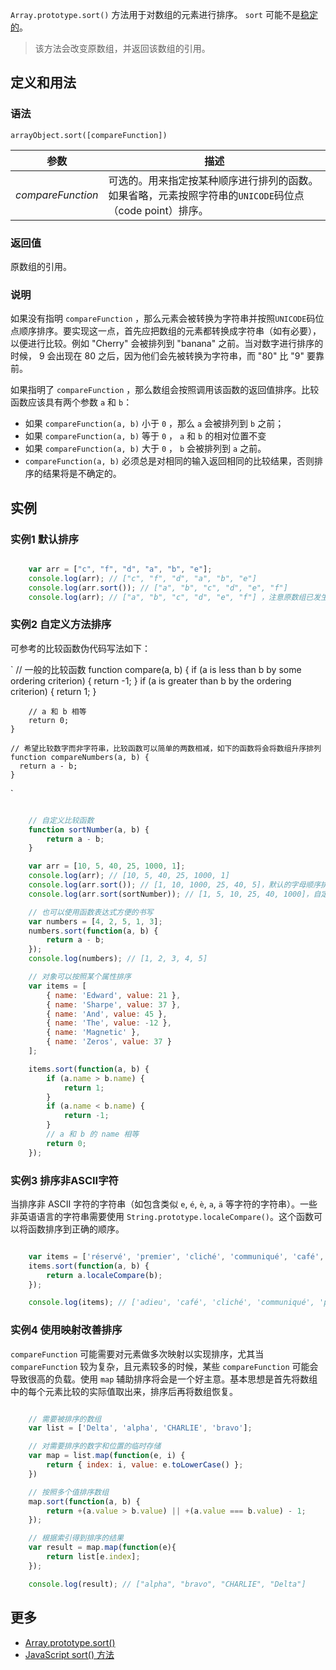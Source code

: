 `Array.prototype.sort()` 方法用于对数组的元素进行排序。 `sort` 可能不是[稳定的](https://zh.wikipedia.org/wiki/%E6%8E%92%E5%BA%8F%E7%AE%97%E6%B3%95#.E7.A9.A9.E5.AE.9A.E6.80.A7)。

> 该方法会改变原数组，并返回该数组的引用。

## 定义和用法

### 语法

`arrayObject.sort([compareFunction])`

| 参数 | 描述 |
| --- | --- |
| _compareFunction_ | 可选的。用来指定按某种顺序进行排列的函数。如果省略，元素按照字符串的`UNICODE`码位点（code point）排序。 |

### 返回值

原数组的引用。

### 说明

如果没有指明 `compareFunction` ，那么元素会被转换为字符串并按照`UNICODE`码位点顺序排序。要实现这一点，首先应把数组的元素都转换成字符串（如有必要），以便进行比较。例如 "Cherry" 会被排列到 "banana" 之前。当对数字进行排序的时候， 9 会出现在 80 之后，因为他们会先被转换为字符串，而 "80" 比 "9" 要靠前。

如果指明了 `compareFunction` ，那么数组会按照调用该函数的返回值排序。比较函数应该具有两个参数 `a` 和 `b`：

*   如果 `compareFunction(a, b)` 小于 `0` ，那么 `a` 会被排列到 `b` 之前；
*   如果 `compareFunction(a, b)` 等于 `0` ， `a` 和 `b` 的相对位置不变
*   如果 `compareFunction(a, b)` 大于 `0` ， `b` 会被排列到 `a` 之前。
*   `compareFunction(a, b)` 必须总是对相同的输入返回相同的比较结果，否则排序的结果将是不确定的。

## 实例

### 实例1 默认排序

``` javascript

    var arr = ["c", "f", "d", "a", "b", "e"];
    console.log(arr); // ["c", "f", "d", "a", "b", "e"] 
    console.log(arr.sort()); // ["a", "b", "c", "d", "e", "f"] 
    console.log(arr); // ["a", "b", "c", "d", "e", "f"] ，注意原数组已发生了变化

```

### 实例2 自定义方法排序

可参考的比较函数伪代码写法如下：

`    // 一般的比较函数
    function compare(a, b) {
        if (a is less than b by some ordering criterion) {
            return -1;
        }
        if (a is greater than b by the ordering criterion) {
            return 1;
        }

        // a 和 b 相等
        return 0;
    }

    // 希望比较数字而非字符串，比较函数可以简单的两数相减，如下的函数将会将数组升序排列
    function compareNumbers(a, b) {
      return a - b;
    }
`

``` javascript

    // 自定义比较函数
    function sortNumber(a, b) {
        return a - b;
    }

    var arr = [10, 5, 40, 25, 1000, 1];
    console.log(arr); // [10, 5, 40, 25, 1000, 1] 
    console.log(arr.sort()); // [1, 10, 1000, 25, 40, 5]，默认的字母顺序排序显然不是我们预期的
    console.log(arr.sort(sortNumber)); // [1, 5, 10, 25, 40, 1000]，自定义排序函数来实现数字间排序

    // 也可以使用函数表达式方便的书写
    var numbers = [4, 2, 5, 1, 3];
    numbers.sort(function(a, b) {
        return a - b;
    });
    console.log(numbers); // [1, 2, 3, 4, 5]

    // 对象可以按照某个属性排序
    var items = [
        { name: 'Edward', value: 21 },
        { name: 'Sharpe', value: 37 },
        { name: 'And', value: 45 },
        { name: 'The', value: -12 },
        { name: 'Magnetic' },
        { name: 'Zeros', value: 37 }
    ];

    items.sort(function(a, b) {
        if (a.name > b.name) {
            return 1;
        }
        if (a.name < b.name) {
            return -1;
        }
        // a 和 b 的 name 相等
        return 0;
    });

```

### 实例3 排序非ASCII字符

当排序非 ASCII 字符的字符串（如包含类似 `e`, `é`, `è`, `a`, `ä` 等字符的字符串）。一些非英语语言的字符串需要使用 `String.prototype.localeCompare()`。这个函数可以将函数排序到正确的顺序。

``` javascript

    var items = ['réservé', 'premier', 'cliché', 'communiqué', 'café', 'adieu'];
    items.sort(function(a, b) {
        return a.localeCompare(b);
    });

    console.log(items); // ['adieu', 'café', 'cliché', 'communiqué', 'premier', 'réservé']

```

### 实例4 使用映射改善排序

`compareFunction` 可能需要对元素做多次映射以实现排序，尤其当 `compareFunction` 较为复杂，且元素较多的时候，某些 `compareFunction` 可能会导致很高的负载。使用 `map` 辅助排序将会是一个好主意。基本思想是首先将数组中的每个元素比较的实际值取出来，排序后再将数组恢复。

``` javascript

    // 需要被排序的数组
    var list = ['Delta', 'alpha', 'CHARLIE', 'bravo'];

    // 对需要排序的数字和位置的临时存储
    var map = list.map(function(e, i) {
        return { index: i, value: e.toLowerCase() };
    })

    // 按照多个值排序数组
    map.sort(function(a, b) {
        return +(a.value > b.value) || +(a.value === b.value) - 1;
    });

    // 根据索引得到排序的结果
    var result = map.map(function(e){
        return list[e.index];
    });

    console.log(result); // ["alpha", "bravo", "CHARLIE", "Delta"]

```

## 更多

*   [Array.prototype.sort()](https://developer.mozilla.org/zh-CN/docs/Web/JavaScript/Reference/Global_Objects/Array/sort)
*   [JavaScript sort() 方法](http://www.w3school.com.cn/jsref/jsref_sort.asp)